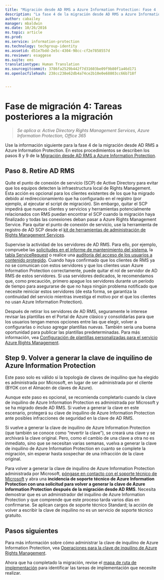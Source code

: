 ```yaml
---
title: "Migración desde AD RMS a Azure Information Protection: Fase 4 | Azure Information Protection"
description: "La fase 4 de la migración desde AD RMS a Azure Information Protection, donde se describen los pasos 8 al 9 de la migración de AD RMS a Azure Information Protection."
author: cabailey
manager: mbaldwin
ms.date: 10/26/2016
ms.topic: article
ms.prod: 
ms.service: information-protection
ms.technology: techgroup-identity
ms.assetid: d51e7bdd-2e5c-4304-98cc-cf2e7858557d
ms.reviewer: esaggese
ms.suite: ems
translationtype: Human Translation
ms.sourcegitcommit: 3786fa2529b442f7d31603be09f9b80f1a46d171
ms.openlocfilehash: 238cc238e62db4a74ce2b10e0e68803cc66b718f


---
```


# <a name="migration-phase-4-post-migration-tasks"></a>Fase de migración 4: Tareas posteriores a la migración

>*Se aplica a: Active Directory Rights Management Services, Azure Information Protection, Office 365*


Use la información siguiente para la fase 4 de la migración desde AD RMS a Azure Information Protection. En estos procedimientos se describen los pasos 8 y 9 de la [Migración desde AD RMS a Azure Information Protection](migrate-from-ad-rms-to-azure-rms.md).


## <a name="step-8-decommission-ad-rms"></a>Paso 8. Retire AD RMS

Quite el punto de conexión de servicio (SCP) de Active Directory para evitar que los equipos detecten la infraestructura local de Rights Management. Esta acción es opcional para los clientes existentes de los que ha migrado debido al redireccionamiento que ha configurado en el registro (por ejemplo, al ejecutar el script de migración). Sin embargo, quitar el SCP impedirá que nuevos clientes y servicios y herramientas potencialmente relacionados con RMS puedan encontrar el SCP cuando la migración haya finalizado y todas las conexiones deban pasar a Azure Rights Management Service. Para quitar el punto de conexión de servicio, use la herramienta de registro de AD SCP desde el [kit de herramientas de administración de Rights Management Services](http://www.microsoft.com/download/details.aspx?id=1479).

Supervise la actividad de los servidores de AD RMS. Para ello, por ejemplo, compruebe las [solicitudes en el informe de mantenimiento del sistema](https://technet.microsoft.com/library/ee221012%28v=ws.10%29.aspx), la [tabla ServiceRequest](http://technet.microsoft.com/library/dd772686%28v=ws.10%29.aspx) o realice una [auditoría del acceso de los usuarios a contenido protegido](http://social.technet.microsoft.com/wiki/contents/articles/3440.ad-rms-frequently-asked-questions-faq.aspx). Cuando haya confirmado que los clientes de RMS ya no se comunican con estos servidores y que los clientes usan Azure Information Protection correctamente, puede quitar el rol de servidor de AD RMS de estos servidores. Si usa servidores dedicados, le recomendamos que, como precaución, primero apague los servidores durante un período de tiempo para asegurarse de que no haya ningún problema notificado que necesite reiniciar estos servidores (de esta forma, se garantiza la continuidad del servicio mientras investiga el motivo por el que los clientes no usan Azure Information Protection).

Después de retirar los servidores de AD RMS, seguramente le interese revisar las plantillas en el Portal de Azure clásico y consolidarlas para que los usuarios tengan menos opciones entre las que elegir, volver a configurarlas o incluso agregar plantillas nuevas. También sería una buena oportunidad para publicar las plantillas predeterminadas. Para más información, vea [Configuración de plantillas personalizadas para el servicio Azure Rights Management](../deploy-use/configure-custom-templates.md).

## <a name="step-9-rekey-your-azure-information-protection-tenant-key"></a>Step 9. Volver a generar la clave de inquilino de Azure Information Protection
Este paso solo es válido si la topología de claves de inquilino que ha elegido es administrada por Microsoft, en lugar de ser administrada por el cliente (BYOK con el Almacén de claves de Azure).

Aunque este paso es opcional, se recomienda completarlo cuando la clave de inquilino de Azure Information Protection es administrada por Microsoft y se ha migrado desde AD RMS. Si vuelve a generar la clave en este escenario, protegerá su clave de inquilino de Azure Information Protection ante posibles infracciones de seguridad en la clave de AD RMS.

Si vuelve a generar la clave de inquilino de Azure Information Protection (que también se conoce como “revertir la clave”), se creará una clave y se archivará la clave original. Pero, como el cambio de una clave a otra no es inmediato, sino que se necesitan varias semanas, vuelva a generar la clave de inquilino de Azure Information Protection en cuanto se complete la migración, sin esperar hasta sospechar de una infracción de la clave original.

Para volver a generar la clave de inquilino de Azure Information Protection administrada por Microsoft, [póngase en contacto con el soporte técnico de Microsoft](../get-started/information-support.md#to-contact-microsoft-support) y abra una **incidencia de soporte técnico de Azure Information Protection con una solicitud para volver a generar la clave de Azure Information Protection después de la migración desde AD RMS**. Necesita demostrar que es un administrador del inquilino de Azure Information Protection y que comprende que este proceso tarda varios días en confirmarse. Se aplican cargos de soporte técnico Standard; la acción de volver a escribir la clave de inquilino no es un servicio de soporte técnico gratuito.


## <a name="next-steps"></a>Pasos siguientes

Para más información sobre cómo administrar la clave de inquilino de Azure Information Protection, vea [Operaciones para la clave de inquilino de Azure Rights Management](../deploy-use/operations-tenant-key.md).

Ahora que ha completado la migración, revise el [mapa de ruta de implementación](deployment-roadmap.md) para identificar las tareas de implementación que necesite realizar.




<!--HONumber=Oct16_HO4-->


